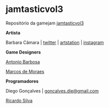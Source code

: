 # jamtasticvol3
Repositório da gamejam [jamtasticvol3](http://jams.gamejolt.io/jamtasticvol3)

**Artista**

Barbara Câmara | [twitter](https://twitter.com/babsx3) | [artstation](https://www.artstation.com/barbaracamarac) | [instagram](https://www.instagram.com/babsx3/)

**Game Designers**

[Antonio Barbosa](https://twitter.com/coxinhaxp)

[Marcos de Moraes](https://twitter.com/_niguerra)

**Programadores**

Diego Gonçalves | goncalves.die@gmail.com

[Ricardo Silva](http://cavalsilva.com/)
